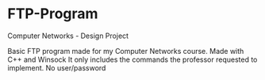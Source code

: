 # FTP-Program
Computer Networks - Design Project

Basic FTP program made for my Computer Networks course.
Made with C++ and Winsock
It only includes the commands the professor requested to implement.
No user/password